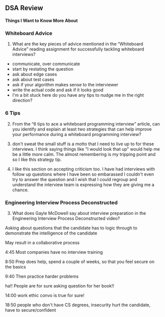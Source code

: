 ## DSA Review

#### Things I Want to Know More About


### Whiteboard Advice

1. What are the key pieces of advice mentioned in the “Whiteboard Advice” reading assignment for successfully tackling whiteboard interviews?

- communicate, over communicate
- start by restating the question
- ask about edge cases
- ask about test cases
- ask if your algorithm makes sense to the interviewer
- write the actual code and ask if it looks good
- I'm a bit stuck here do you have any tips to nudge me in the right direction? 


### 6 Tips

2. From the “6 tips to ace a whiteboard programming interview” article, can you identify and explain at least two strategies that can help improve your performance during a whiteboard programming interview?

1. don't sweat the small stuff is a motto that I need to live up to for these interviews. I think saying things like "I would look that up" would help me be a little more calm. The almost remembering is my tripping point and so I like this strategy tip.

2. I like this section on accepting criticism too. I have had interviews with follow up questions where I have been so embarassed I couldn't even try to answer the question and I wish that I could regroup and understand the interview team is expressing how they are giving me a chance. 

### Engineering Interview Process Deconstructed

3. What does Gayle McDowell say about interview preparation in the Engineering Interview Process Deconstructed video?

Asking about questions that the candidate has to logic through to demonstrate the intelligence of the candidate

May result in a collaborative process

4:45 Most companies have no interview training

8:50 Prep does help, spend a couple of weeks, so that you feel secure on the basics

9:40 Then practice harder problems

ha!! People are for sure asking question for her book!!

14:00 work ethic convo is true for sure!

18:50 people who don't have CS degrees, insecurity hurt the candidate, have to secure/confident



